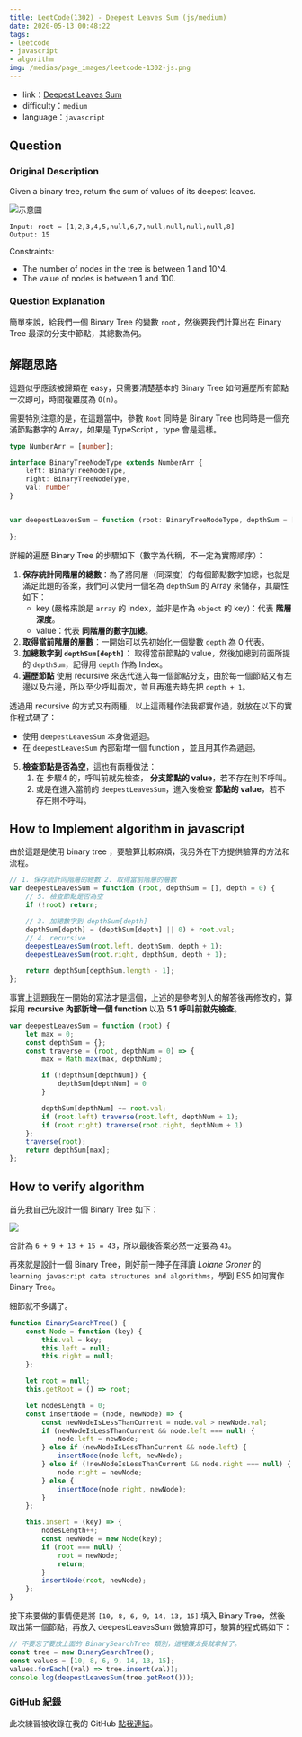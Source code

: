 ```yaml
---
title: LeetCode(1302) - Deepest Leaves Sum (js/medium)
date: 2020-05-13 00:48:22
tags:
- leetcode
- javascript
- algorithm
img: /medias/page_images/leetcode-1302-js.png
---
```

* link：[Deepest Leaves Sum](https://leetcode.com/problems/two-sum/)
* difficulty：`medium`
* language：`javascript`

## Question

### Original Description

Given a binary tree, return the sum of values of its deepest leaves.

![示意圖](question.png)

```
Input: root = [1,2,3,4,5,null,6,7,null,null,null,null,8]
Output: 15
```

Constraints:
* The number of nodes in the tree is between 1 and 10^4.
* The value of nodes is between 1 and 100.

### Question Explanation

簡單來說，給我們一個 Binary Tree 的變數 `root`，然後要我們計算出在 Binary Tree 最深的分支中節點，其總數為何。

## 解題思路

這題似乎應該被歸類在 easy，只需要清楚基本的 Binary Tree 如何遍歷所有節點一次即可，時間複雜度為 `O(n)`。

需要特別注意的是，在這題當中，參數 `Root` 同時是 Binary Tree 也同時是一個充滿節點數字的 Array，如果是 TypeScript ，type 會是這樣。

```typescript
type NumberArr = [number];

interface BinaryTreeNodeType extends NumberArr {
    left: BinaryTreeNodeType,
    right: BinaryTreeNodeType,
    val: number
}


var deepestLeavesSum = function (root: BinaryTreeNodeType, depthSum = [], depth = 0) {
    
};
```

詳細的遍歷 Binary Tree 的步驟如下（數字為代稱，不一定為實際順序）：

1. **保存統計同階層的總數**：為了將同層（同深度）的每個節點數字加總，也就是滿足此題的答案，我們可以使用一個名為 `depthSum` 的 Array 來儲存，其屬性如下：
    * key (嚴格來說是 `array` 的 index，並非是作為 `object` 的 key)：代表 **階層深度**。
    * value：代表 **同階層的數字加總**。    
2. **取得當前階層的層數**：一開始可以先初始化一個變數 `depth` 為 0 代表。
3. **加總數字到 `depthSum[depth]`**： 取得當前節點的 value，然後加總到前面所提的 `depthSum`，記得用 `depth` 作為 Index。
4. **遍歷節點** 使用 recursive 來迭代進入每一個節點分支，由於每一個節點又有左邊以及右邊，所以至少呼叫兩次，並且再進去時先把 `depth + 1`。 

透過用 recursive 的方式又有兩種，以上這兩種作法我都實作過，就放在以下的實作程式碼了：

* 使用 `deepestLeavesSum` 本身做遞迴。
* 在 `deepestLeavesSum` 內部新增一個 function ，並且用其作為遞迴。

5. **檢查節點是否為空**，這也有兩種做法：
    1. 在 步驟4 的，呼叫前就先檢查， **分支節點的 value**，若不存在則不呼叫。
    2. 或是在進入當前的 `deepestLeavesSum`，進入後檢查 **節點的 value**，若不存在則不呼叫。

## How to Implement algorithm in javascript

由於這題是使用 binary tree ，要驗算比較麻煩，我另外在下方提供驗算的方法和流程。

```javascript
// 1. 保存統計同階層的總數 2. 取得當前階層的層數
var deepestLeavesSum = function (root, depthSum = [], depth = 0) {
    // 5. 檢查節點是否為空
    if (!root) return;

    // 3. 加總數字到 depthSum[depth]
    depthSum[depth] = (depthSum[depth] || 0) + root.val;
    // 4. recursive
    deepestLeavesSum(root.left, depthSum, depth + 1);
    deepestLeavesSum(root.right, depthSum, depth + 1);

    return depthSum[depthSum.length - 1];
};
```

事實上這題我在一開始的寫法才是這個，上述的是參考別人的解答後再修改的，算採用 **recursive 內部新增一個 function** 以及 **5.1 呼叫前就先檢查**。

```javascript
var deepestLeavesSum = function (root) {
    let max = 0;
    const depthSum = {};
    const traverse = (root, depthNum = 0) => {
        max = Math.max(max, depthNum);

        if (!depthSum[depthNum]) {
            depthSum[depthNum] = 0
        }

        depthSum[depthNum] += root.val;
        if (root.left) traverse(root.left, depthNum + 1);
        if (root.right) traverse(root.right, depthNum + 1)
    };
    traverse(root);
    return depthSum[max];
};
```

## How to verify algorithm

首先我自己先設計一個 Binary Tree 如下：

![](verify.jpg)

合計為 `6 + 9 + 13 + 15 = 43`，所以最後答案必然一定要為 `43`。

再來就是設計一個 Binary Tree，剛好前一陣子在拜讀 *Loiane Groner* 的 `learning javascript data structures and algorithms`，學到 ES5 如何實作 Binary Tree。

細節就不多講了。

```javascript
function BinarySearchTree() {
    const Node = function (key) {
        this.val = key;
        this.left = null;
        this.right = null;
    };

    let root = null;
    this.getRoot = () => root;

    let nodesLength = 0;
    const insertNode = (node, newNode) => {
        const newNodeIsLessThanCurrent = node.val > newNode.val;
        if (newNodeIsLessThanCurrent && node.left === null) {
            node.left = newNode;
        } else if (newNodeIsLessThanCurrent && node.left) {
            insertNode(node.left, newNode);
        } else if (!newNodeIsLessThanCurrent && node.right === null) {
            node.right = newNode;
        } else {
            insertNode(node.right, newNode);
        }
    };

    this.insert = (key) => {
        nodesLength++;
        const newNode = new Node(key);
        if (root === null) {
            root = newNode;
            return;
        }
        insertNode(root, newNode);
    };
}
```

接下來要做的事情便是將 `[10, 8, 6, 9, 14, 13, 15]` 填入 Binary Tree，然後取出第一個節點，再放入 deepestLeavesSum 做驗算即可，驗算的程式碼如下：

```javascript
// 不要忘了要放上面的 BinarySearchTree 類別，這裡嫌太長就拿掉了。
const tree = new BinarySearchTree();
const values = [10, 8, 6, 9, 14, 13, 15];
values.forEach((val) => tree.insert(val));
console.log(deepestLeavesSum(tree.getRoot()));
```

### GitHub 紀錄

此次練習被收錄在我的 GitHub [點我連結](https://github.com/mpp21x/algorithm-exercise/tree/master/1302.Deepest-Leaves-Sum)。
